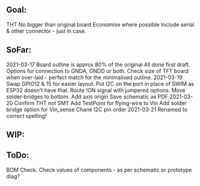 Goal:
-----
THT
No bigger than original board
Economise where possible
Include serial & other connector - just in case.


SoFar:
------
2021-03-17
Board outline is approx 80% of the original
All done first draft.
Options for connection to GNDA, GNDD or both.
Check size of TFT board when over-laid - perfect match for the minimalised outline.
2021-03-19
Swap GPIO12 & 15 for easier layout.
Put I2C on the port in place of SWIM as ESP32 doesn't have that.
Route !ON signal with jumpered options.
Move solder-bridges to bottom.
Add axis origin
Save schematic as PDF
2021-03-20
Confirm THT not SMT
Add TestPoint for flying-wire to Vin
Add solder bridge option for Vin_sense
Chane I2C pin order
2021-03-21
Renamed to correct spelling!


WIP:
----


ToDo:
-----
BOM
Check.
Check values of components - as per schematic or prototype diag?





